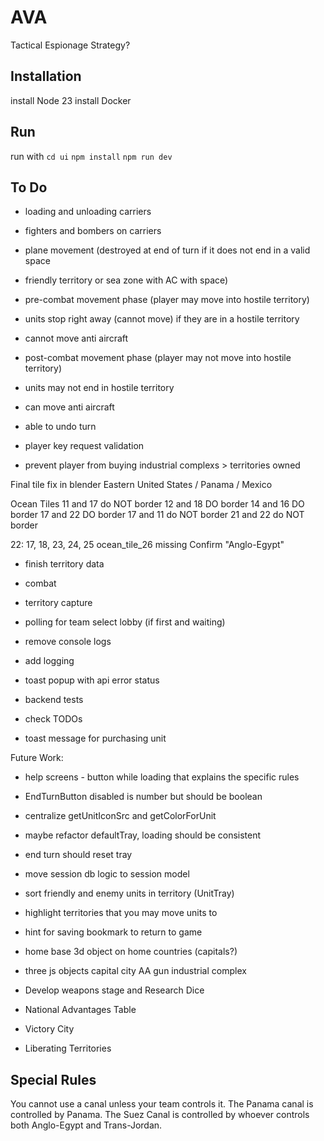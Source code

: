 # AVA

Tactical Espionage Strategy?

## Installation

install Node 23
install Docker

## Run

run with
`cd ui`
`npm install`
`npm run dev`

## To Do

-   loading and unloading carriers
-   fighters and bombers on carriers

-   plane movement (destroyed at end of turn if it does not end in a valid space
-   friendly territory or sea zone with AC with space)

-   pre-combat movement phase (player may move into hostile territory)
-   units stop right away (cannot move) if they are in a hostile territory
-   cannot move anti aircraft

-   post-combat movement phase (player may not move into hostile territory)
-   units may not end in hostile territory
-   can move anti aircraft

-   able to undo turn

-   player key request validation

-   prevent player from buying industrial complexs > territories owned

Final tile fix in blender
Eastern United States / Panama / Mexico

Ocean Tiles
11 and 17 do NOT border
12 and 18 DO border
14 and 16 DO border
17 and 22 DO border
17 and 11 do NOT border
21 and 22 do NOT border

22: 17, 18, 23, 24, 25
ocean_tile_26 missing
Confirm "Anglo-Egypt"

-   finish territory data

-   combat
-   territory capture

-   polling for team select lobby (if first and waiting)

-   remove console logs
-   add logging
-   toast popup with api error status

-   backend tests
-   check TODOs

-   toast message for purchasing unit

Future Work:

-   help screens - button while loading that explains the specific rules
-   EndTurnButton disabled is number but should be boolean
-   centralize getUnitIconSrc and getColorForUnit

-   maybe refactor defaultTray, loading should be consistent
-   end turn should reset tray

-   move session db logic to session model
-   sort friendly and enemy units in territory (UnitTray)
-   highlight territories that you may move units to
-   hint for saving bookmark to return to game
-   home base 3d object on home countries (capitals?)

-   three js objects
    capital city
    AA gun
    industrial complex

-   Develop weapons stage and Research Dice
-   National Advantages Table

-   Victory City
-   Liberating Territories

## Special Rules

You cannot use a canal unless your team controls it.
The Panama canal is controlled by Panama.
The Suez Canal is controlled by whoever controls both Anglo-Egypt and Trans-Jordan.
